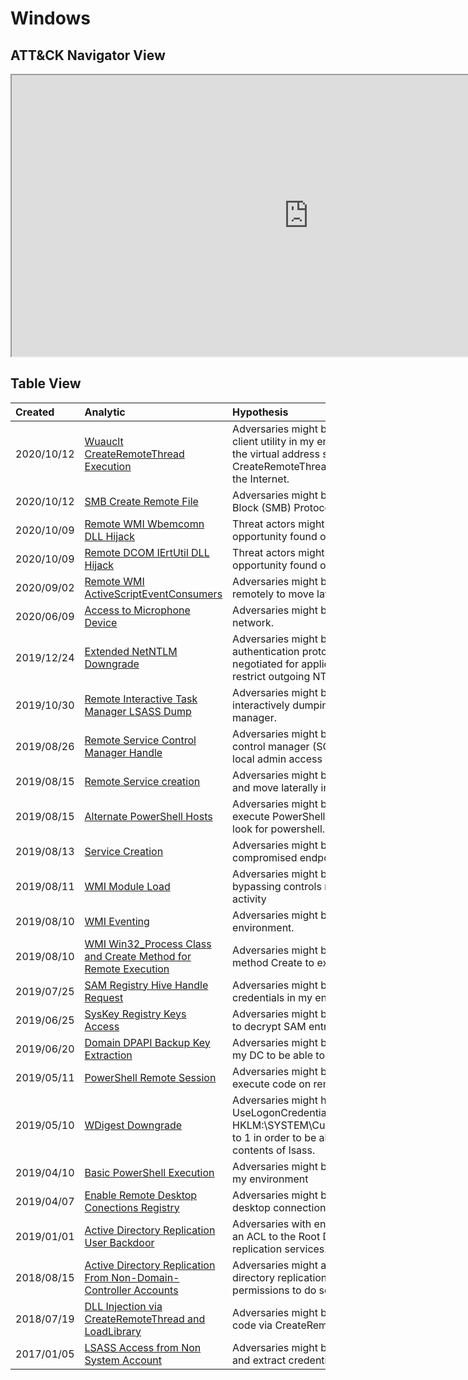 # Windows

## ATT&CK Navigator View

<iframe src="https://mitre-attack.github.io/attack-navigator/enterprise/#layerURL=https%3A%2F%2Fraw.githubusercontent.com%2FOTRF%2FThreatHunter-Playbook%2Fmaster%2Fdocs%2Fnotebooks%2Fwindows%2Fwindows.json&tabs=false&selecting_techniques=false" width="950" height="450"></iframe>

## Table View

|Created|Analytic|Hypothesis|Author|
| :---| :---| :---| :---|
|2020/10/12 |[Wuauclt CreateRemoteThread Execution](https://threathunterplaybook.com/notebooks/windows/05_defense_evasion/WIN-201012183248.html) |Adversaries might be proxy executing code via the Windows Update client utility in my environment and creating and running a thread in the virtual address space of another process via the CreateRemoteThread API to bypass rules looking for it calling out to the Internet. | [@Cyb3rWard0g](http://twitter.com/Cyb3rWard0g)  |
|2020/10/12 |[SMB Create Remote File](https://threathunterplaybook.com/notebooks/windows/08_lateral_movement/WIN-201012004336.html) |Adversaries might be creating a file remotely via the Server Message Block (SMB) Protocol. | [@Cyb3rWard0g](http://twitter.com/Cyb3rWard0g),  [@Cyb3rPandaH](http://twitter.com/Cyb3rPandaH)  |
|2020/10/09 |[Remote WMI Wbemcomn DLL Hijack](https://threathunterplaybook.com/notebooks/windows/02_execution/WIN-201009173318.html) |Threat actors might be copying files remotely to abuse a DLL hijack opportunity found on the WMI provider host (wmiprvse.exe). | [@Cyb3rWard0g](http://twitter.com/Cyb3rWard0g),  [@Cyb3rPandaH](http://twitter.com/Cyb3rPandaH)  |
|2020/10/09 |[Remote DCOM IErtUtil DLL Hijack](https://threathunterplaybook.com/notebooks/windows/08_lateral_movement/WIN-201009183000.html) |Threat actors might be copying files remotely to abuse a DLL hijack opportunity found on the DCOM InternetExplorer.Application Class. | [@Cyb3rWard0g](http://twitter.com/Cyb3rWard0g),  [@Cyb3rPandaH](http://twitter.com/Cyb3rPandaH)  |
|2020/09/02 |[Remote WMI ActiveScriptEventConsumers](https://threathunterplaybook.com/notebooks/windows/08_lateral_movement/WIN-200902020333.html) |Adversaries might be leveraging WMI ActiveScriptEventConsumers remotely to move laterally in my network. | [@Cyb3rWard0g](http://twitter.com/Cyb3rWard0g),  [@Cyb3rPandaH](http://twitter.com/Cyb3rPandaH)  |
|2020/06/09 |[Access to Microphone Device](https://threathunterplaybook.com/notebooks/windows/09_collection/WIN-200609225055.html) |Adversaries might be accessing the microphone in endpoints over the network. | [@Cyb3rWard0g](http://twitter.com/Cyb3rWard0g),  [@Cyb3rPandaH](http://twitter.com/Cyb3rPandaH)  |
|2019/12/24 |[Extended NetNTLM Downgrade](https://threathunterplaybook.com/notebooks/windows/05_defense_evasion/WIN-191224222300.html) |Adversaries might be downgrading the challenge/response authentication protocol used for network logons, the minimum security negotiated for applications using NTLMSSP, and security settings that restrict outgoing NTLM traffic to remote servers in my environment | [@Cyb3rWard0g](http://twitter.com/Cyb3rWard0g),  [@Cyb3rPandaH](http://twitter.com/Cyb3rPandaH)  |
|2019/10/30 |[Remote Interactive Task Manager LSASS Dump](https://threathunterplaybook.com/notebooks/windows/06_credential_access/WIN-191030201010.html) |Adversaries might be RDPing to computers in my environment and interactively dumping the memory contents of LSASS with task manager. | [@Cyb3rWard0g](http://twitter.com/Cyb3rWard0g),  [@Cyb3rPandaH](http://twitter.com/Cyb3rPandaH)  |
|2019/08/26 |[Remote Service Control Manager Handle](https://threathunterplaybook.com/notebooks/windows/07_discovery/WIN-190826010110.html) |Adversaries might be attempting to open up a handle to the service control manager (SCM) database on remote endpoints to check for local admin access in my environment. | [@Cyb3rWard0g](http://twitter.com/Cyb3rWard0g),  [@Cyb3rPandaH](http://twitter.com/Cyb3rPandaH)  |
|2019/08/15 |[Remote Service creation](https://threathunterplaybook.com/notebooks/windows/08_lateral_movement/WIN-190815181010.html) |Adversaries might be creating new services remotely to execute code and move laterally in my environment | [@Cyb3rWard0g](http://twitter.com/Cyb3rWard0g),  [@Cyb3rPandaH](http://twitter.com/Cyb3rPandaH)  |
|2019/08/15 |[Alternate PowerShell Hosts](https://threathunterplaybook.com/notebooks/windows/02_execution/WIN-190610201010.html) |Adversaries might be leveraging alternate PowerShell Hosts to execute PowerShell evading traditional PowerShell detections that look for powershell.exe in my environment. | [@Cyb3rWard0g](http://twitter.com/Cyb3rWard0g),  [@Cyb3rPandaH](http://twitter.com/Cyb3rPandaH)  |
|2019/08/13 |[Service Creation](https://threathunterplaybook.com/notebooks/windows/02_execution/WIN-190813181020.html) |Adversaries might be creating new services to execute code on a compromised endpoint in my environment | [@Cyb3rWard0g](http://twitter.com/Cyb3rWard0g),  [@Cyb3rPandaH](http://twitter.com/Cyb3rPandaH)  |
|2019/08/11 |[WMI Module Load](https://threathunterplaybook.com/notebooks/windows/02_execution/WIN-190811201010.html) |Adversaries might be leveraging WMI modules to execute WMI tasks bypassing controls monitoring for wmiprvse.exe or wmiapsrv.exe activity | [@Cyb3rWard0g](http://twitter.com/Cyb3rWard0g),  [@Cyb3rPandaH](http://twitter.com/Cyb3rPandaH)  |
|2019/08/10 |[WMI Eventing](https://threathunterplaybook.com/notebooks/windows/03_persistence/WIN-190810170510.html) |Adversaries might be leveraging WMI eventing for persistence in my environment. | [@Cyb3rWard0g](http://twitter.com/Cyb3rWard0g),  [@Cyb3rPandaH](http://twitter.com/Cyb3rPandaH)  |
|2019/08/10 |[WMI Win32_Process Class and Create Method for Remote Execution](https://threathunterplaybook.com/notebooks/windows/08_lateral_movement/WIN-190810201010.html) |Adversaries might be leveraging WMI Win32_Process class and method Create to execute code remotely across my environment | [@Cyb3rWard0g](http://twitter.com/Cyb3rWard0g),  [@Cyb3rPandaH](http://twitter.com/Cyb3rPandaH)  |
|2019/07/25 |[SAM Registry Hive Handle Request](https://threathunterplaybook.com/notebooks/windows/07_discovery/WIN-190725024610.html) |Adversaries might be getting a handle to the SAM database to extract credentials in my environment | [@Cyb3rWard0g](http://twitter.com/Cyb3rWard0g),  [@Cyb3rPandaH](http://twitter.com/Cyb3rPandaH)  |
|2019/06/25 |[SysKey Registry Keys Access](https://threathunterplaybook.com/notebooks/windows/07_discovery/WIN-190625024610.html) |Adversaries might be calculating the SysKey from registry key values to decrypt SAM entries | [@Cyb3rWard0g](http://twitter.com/Cyb3rWard0g),  [@Cyb3rPandaH](http://twitter.com/Cyb3rPandaH)  |
|2019/06/20 |[Domain DPAPI Backup Key Extraction](https://threathunterplaybook.com/notebooks/windows/06_credential_access/WIN-190620024610.html) |Adversaries might be extracting the DPAPI domain backup key from my DC to be able to decrypt any domain user master key files. | [@Cyb3rWard0g](http://twitter.com/Cyb3rWard0g),  [@Cyb3rPandaH](http://twitter.com/Cyb3rPandaH)  |
|2019/05/11 |[PowerShell Remote Session](https://threathunterplaybook.com/notebooks/windows/08_lateral_movement/WIN-190511223310.html) |Adversaries might be leveraging remote powershell sessions to execute code on remote systems throughout my environment | [@Cyb3rWard0g](http://twitter.com/Cyb3rWard0g),  [@Cyb3rPandaH](http://twitter.com/Cyb3rPandaH)  |
|2019/05/10 |[WDigest Downgrade](https://threathunterplaybook.com/notebooks/windows/05_defense_evasion/WIN-190510202010.html) |Adversaries might have updated the property value UseLogonCredential of HKLM:\SYSTEM\CurrentControlSet\Control\SecurityProviders\WDigest to 1 in order to be able to extract clear text passwords from memory contents of lsass. | [@Cyb3rWard0g](http://twitter.com/Cyb3rWard0g),  [@Cyb3rPandaH](http://twitter.com/Cyb3rPandaH)  |
|2019/04/10 |[Basic PowerShell Execution](https://threathunterplaybook.com/notebooks/windows/02_execution/WIN-190410151110.html) |Adversaries might be leveraging PowerShell to execute code within my environment | [@Cyb3rWard0g](http://twitter.com/Cyb3rWard0g),  [@Cyb3rPandaH](http://twitter.com/Cyb3rPandaH)  |
|2019/04/07 |[Enable Remote Desktop Conections Registry](https://threathunterplaybook.com/notebooks/windows/05_defense_evasion/WIN-190407183310.html) |Adversaries might be modifying registry key values to enable remote desktop connections in my environment | [@Cyb3rWard0g](http://twitter.com/Cyb3rWard0g),  [@Cyb3rPandaH](http://twitter.com/Cyb3rPandaH)  |
|2019/01/01 |[Active Directory Replication User Backdoor](https://threathunterplaybook.com/notebooks/windows/05_defense_evasion/WIN-190101151110.html) |Adversaries with enough permissions (domain admin) might be adding an ACL to the Root Domain for any user to abuse active directory replication services. | [@Cyb3rWard0g](http://twitter.com/Cyb3rWard0g),  [@Cyb3rPandaH](http://twitter.com/Cyb3rPandaH)  |
|2018/08/15 |[Active Directory Replication From Non-Domain-Controller Accounts](https://threathunterplaybook.com/notebooks/windows/06_credential_access/WIN-180815210510.html) |Adversaries might attempt to pull the NTLM hash of a user via active directory replication apis from a non-domain-controller account with permissions to do so. | [@Cyb3rWard0g](http://twitter.com/Cyb3rWard0g),  [@Cyb3rPandaH](http://twitter.com/Cyb3rPandaH)  |
|2018/07/19 |[DLL Injection via CreateRemoteThread and LoadLibrary](https://threathunterplaybook.com/notebooks/windows/05_defense_evasion/WIN-180719170510.html) |Adversaries might be injecting a dll to another process to execute code via CreateRemoteThread and LoadLibrary functions. | [@Cyb3rWard0g](http://twitter.com/Cyb3rWard0g),  [@Cyb3rPandaH](http://twitter.com/Cyb3rPandaH)  |
|2017/01/05 |[LSASS Access from Non System Account](https://threathunterplaybook.com/notebooks/windows/06_credential_access/WIN-170105221010.html) |Adversaries might be using a non system account to access LSASS and extract credentials from memory. | [@Cyb3rWard0g](http://twitter.com/Cyb3rWard0g)  |
